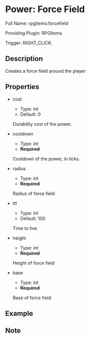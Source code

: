 # Power: Force Field

<!-- This file is generated ingame by `/rpgitem gen-wiki`. -->
<!-- Please only edit between "beginCustomXXXX" and "endCustomXXXX".  -->
<!-- If you want to edit description of this power or property, -->
<!-- please edit corresponding section in "resources/lang/en_US.yml" -->

Full Name: rpgitems:forcefield

Providing Plugin: RPGItems

Trigger: RIGHT_CLICK.

<!-- beginCustomHeader -->
<!-- endCustomHeader -->

## Description

Creates a force field around the player
<!-- beginCustomDescription -->
<!-- endCustomDescription -->

## Properties

* cost

  * Type: int
  * Default: 0

  Durability cost of the power.

* cooldown

  * Type: int
  * **Required**

  Cooldown of the power, in ticks.

* radius

  * Type: int
  * **Required**

  Radius of force field

* ttl

  * Type: int
  * Default: 100

  Time to live

* height

  * Type: int
  * **Required**

  Height of force field

* base

  * Type: int
  * **Required**

  Base of force field


<!-- beginCustomProperties -->
<!-- endCustomProperties -->

## Example

<!-- beginCustomExample -->
<!-- endCustomExample -->

## Note

<!-- beginCustomNote -->
<!-- endCustomNote -->